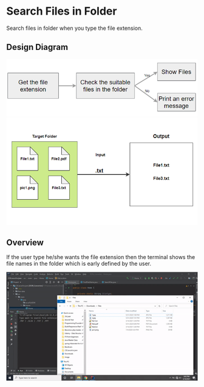 # Search Files in Folder
Search files in folder when you type the file extension.

## Design Diagram
<img src="https://github.com/Upeshitha/File-Searching-in-the-folder/blob/main/Raw%20data/image/design%201.PNG" alt="upeshitha-design">
<img src="https://github.com/Upeshitha/File-Searching-in-the-folder/blob/main/Raw%20data/image/design2.PNG" alt="upeshitha-design">

## Overview
If the user type he/she wants the file extension then the terminal shows the file names in the folder which is early defined by the user.

<img src="https://github.com/Upeshitha/File-Searching-in-the-folder/blob/main/Raw%20data/video/fileSearch.gif" alt="output-gif">
